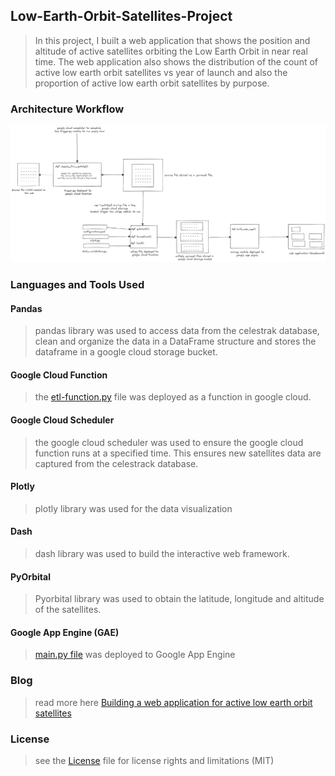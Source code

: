 ## Low-Earth-Orbit-Satellites-Project

> In this project, I built a web application that shows the position and altitude of active satellites orbiting the Low Earth Orbit in near real time. The web application also shows the distribution of the count of active low earth orbit satellites vs year of launch and also the proportion of active low earth orbit satellites by purpose.

### Architecture Workflow
![](https://github.com/0ladayo/Low-Earth-Orbit-Satellites-Project/blob/master/architecture%20workflow.png)

### Languages and Tools Used

#### Pandas

> pandas library was used to access data from the celestrak database, clean and organize the data in a DataFrame structure and stores the dataframe in a google cloud storage bucket.

#### Google Cloud Function

> the [etl-function.py](https://github.com/0ladayo/Low-Earth-Orbit-Satellites-Project/blob/master/ETL%20folder/etl-function.py) file was deployed as a function in google cloud. 

#### Google Cloud Scheduler

> the google cloud scheduler was used to ensure the google cloud function runs at a specified time. This ensures new satellites data are captured from the celestrack database.

#### Plotly

> plotly library was used for the data visualization

#### Dash

> dash library was used to build the interactive web framework.

#### PyOrbital

> Pyorbital library was used to obtain the latitude, longitude and altitude of the satellites.

#### Google App Engine (GAE)

> [main.py file](https://github.com/0ladayo/Low-Earth-Orbit-Satellites-Project/blob/master/Dash-Plotly/main.py) was deployed to Google App Engine

### Blog

> read more here [Building a web application for active low earth orbit satellites](https://medium.com/@Oladayo/building-a-web-application-for-active-low-earth-orbit-satellites-74fcafb16df)

### License

> see the [License](https://github.com/0ladayo/Low-Earth-Orbit-Satellites-Project/blob/master/LICENSE.txt) file for license rights and limitations (MIT)
